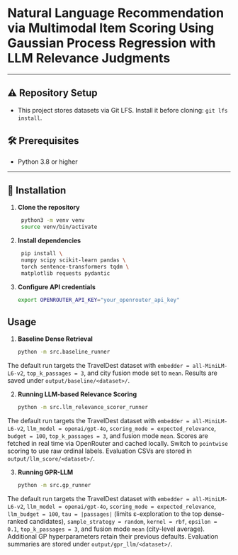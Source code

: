 # Natural Language Recommendation via Multimodal Item Scoring Using Gaussian Process Regression with LLM Relevance Judgments
---

## ⚠️ Repository Setup

- This project stores datasets via Git LFS. Install it before cloning: `git lfs install`.
## 🛠 Prerequisites

- Python 3.8 or higher
---

## 🔧 Installation

1. **Clone the repository**  
   ```bash
    python3 -m venv venv
    source venv/bin/activate
   ```

2. **Install dependencies**
   ```bash
    pip install \
    numpy scipy scikit-learn pandas \
    torch sentence-transformers tqdm \
    matplotlib requests pydantic
   ```
3. **Configure API credentials**
   ```bash
   export OPENROUTER_API_KEY="your_openrouter_api_key"
   ```

## Usage
1. **Baseline Dense Retrieval**
    ```bash
    python -m src.baseline_runner

The default run targets the TravelDest dataset with `embedder = all-MiniLM-L6-v2`, `top_k_passages = 3`, and city fusion mode set to `mean`.
Results are saved under `output/baseline/<dataset>/`.

2. **Running LLM-based Relevance Scoring**
    ```bash
    python -m src.llm_relevance_scorer_runner

The default run targets the TravelDest dataset with `embedder = all-MiniLM-L6-v2`, `llm_model = openai/gpt-4o`, `scoring_mode = expected_relevance`, `budget = 100`, `top_k_passages = 3`, and fusion mode `mean`. Scores are fetched in real time via OpenRouter and cached locally. Switch to `pointwise` scoring to use raw ordinal labels.
Evaluation CSVs are stored in `output/llm_score/<dataset>/`.

3. **Running GPR-LLM** 
    ```bash
    python -m src.gp_runner

The default run targets the TravelDest dataset with `embedder = all-MiniLM-L6-v2`, `llm_model = openai/gpt-4o`, `scoring_mode = expected_relevance`, `llm_budget = 100`, `tau = |passages|` (limits ε-exploration to the top dense-ranked candidates), `sample_strategy = random`, `kernel = rbf`, `epsilon = 0.1`, `top_k_passages = 3`, and fusion mode `mean` (city-level average). Additional GP hyperparameters retain their previous defaults.
Evaluation summaries are stored under `output/gpr_llm/<dataset>/`.
